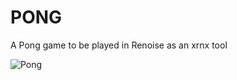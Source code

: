 # PONG
A Pong game to be played in Renoise as an xrnx tool

![Pong](https://raw.githubusercontent.com/M-O-Marmalade/Pix/master/pong.gif)
